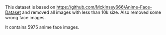 This dataset is based on https://github.com/Mckinsey666/Anime-Face-Dataset and removed all images with less than 10k size. Also removed some wrong face images. 

It contains 5975 anime face images.

